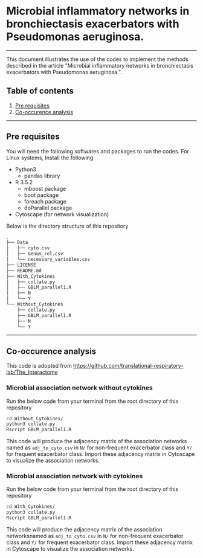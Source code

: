 # Microbial inflammatory networks in bronchiectasis exacerbators with Pseudomonas aeruginosa.
---
This document illustrates the use of the codes to implement the methods described in the article "Microbial inflammatory networks in bronchiectasis exacerbators with Pseudomonas aeruginosa.".
## Table of contents
1. [Pre requisites](#pre-requisities)
2. [Co-occurence analysis](#co-occurence-analysis)

---
## Pre requisites
You will need the following softwares and packages to run the codes.
For Linux systems, Install the following 
- Python3 
  - pandas library
- R 3.5.2
  - mboost package
  - boot package
  - foreach package
  - doParallel package
- Cytoscape (for network visualization)

Below is the directory structure of this repository
``` bash
.
├── Data
│   ├── cyto.csv
│   ├── Genus_rel.csv
│   └── necessary_variables.csv
├── LICENSE
├── README.md
├── With_Cytokines
│   ├── collate.py
│   ├── GBLM_parallel1.R
│   ├── N
│   └── Y
└── Without_Cytokines
    ├── collate.py
    ├── GBLM_parallel1.R
    ├── N
    └── Y
```

---
## Co-occurence analysis 
This code is adopted from https://github.com/translational-respiratory-lab/The_Interactome 
### Microbial association network without cytokines
Run the below code from your terminal from the root directory of this repository
```bash
cd Without_Cytokines/
python3 collate.py
Rscript GBLM_parallel1.R
```
This code will produce the adjacency matrix of the association networks named as `adj_to_cyto.csv` in `N/` for non-frequent exacerbator class and `Y/` for frequent exacerbator class. Import these adjacency matrix in Cytoscape to visualize the association networks.

### Microbial association network with cytokines
Run the below code from your terminal from the root directory of this repository
```bash
cd With_Cytokines/
python3 collate.py
Rscript GBLM_parallel1.R
```
This code will produce the adjacency matrix of the association networksnamed as `adj_to_cyto.csv` in `N/` for non-frequent exacerbator class and `Y/` for frequent exacerbator class. Import these adjacency matrix in Cytoscape to visualize the association networks.
